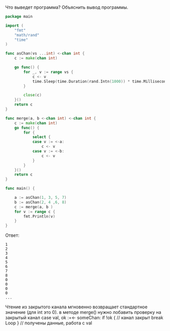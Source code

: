 Что выведет программа? Объяснить вывод программы.

```go
package main

import (
	"fmt"
	"math/rand"
	"time"
)

func asChan(vs ...int) <-chan int {
	c := make(chan int)

	go func() {
		for _, v := range vs {
			c <- v
			time.Sleep(time.Duration(rand.Intn(1000)) * time.Millisecond)
		}

		close(c)
	}()
	return c
}

func merge(a, b <-chan int) <-chan int {
	c := make(chan int)
	go func() {
		for {
			select {
			case v := <-a:
				c <- v
			case v := <-b:
				c <- v
			}
		}
	}()
	return c
}

func main() {

	a := asChan(1, 3, 5, 7)
	b := asChan(2, 4 ,6, 8)
	c := merge(a, b )
	for v := range c {
		fmt.Println(v)
	}
}
```

Ответ:
```
1
2
3
4
5
6
7
8
0
0
0
0
...

```

Чтение из закрытого канала мгновенно возвращает стандартное значение (для int это 0). 
в методе merge() нужно лобавить проверку на закрытый канал
	case val, ok :=<- someChan:
		if !ok {
			// канал закрыт
			break Loop
		}
		// получены данные, работа с val
